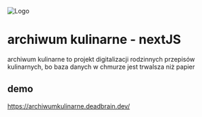 
![Logo](https://lh3.googleusercontent.com/fife/AAbDypAgikCPH-16M3M0FGR7B4qCpS36COFuIr9NJM7l8KzeI_lrXprt6qPiOsv4LUdhnlYu0B-KEyzSJ9m2xkaH6TjBLB86S4yXflc52WnwCwLOUr6LE9f5b7BsWWx8m5f2Luq87Dsn1O5SSZkVTdVZq-EyVU_AZ-gAlWh28sch5tYQgXIROlUhJPuVKx_pNLrUif-ZSWyFX8O4EFAhZ0xDUMbwtiHJ6A8gRT5QrexSmZib-oEA2wbs1i11T-f-CeNNO-5BBPDBqJe2YofdQE_Q8tMS_wdCUDzo8D_vMSzG8r-DwgyLkQ4pGKL-wuUJc3aKWzu7BmZNcFvM7uQg_WfcL8f9P01CDUHg--QEx8hZizOoqIsIv4uAgdFDPZVpHCQiTsAvJTdJ9WUEDsnHXFvx6xSG06c2UsLaUDhJFniHVSazamQnslr4An-oINZdYXDW-lmCStMBmVv9cboxJ0ZnFwUHfSDcDVKGPLJsKM8eoeMKs2e1_RhkKhesxkoX0puqDMIc-dGTw2oU4fuVo86KphJuMkM2so8Lfm9fXvDfYTrbpvKYB2NFTz2vJvxR6RDiEv18rFbdQSrEBg_b5TCW9aQoePLc5KOw_rMfApuPgc9GR8h_HVXWhRr2a54IwTnM410ndI5Q3BMY6xdx9xpaMa0WYm1l3Mxjuy7j5C4b17HKUdfA6q76v08WZum3gHmwvuglhkH-fvqHfxkH1ICtQzfqI7z_pi3b7z5LbmzMMGmdkHs6O7IqyCq9yTGa_MY24VZWPbH0SepH_jQ3meg49K9urCgxE7WP6mRY8UyKo2T-OonIjR0ZF_dE42YhvjRmhvkp2ZKgFAPVQtEWr1D34rYAM3YmZEyUig7umFma0bG73Jb-xPc-iufdDP-Zv4eqN8QE4E9HuYhmnuM2qFLTiRuF0IPNwPcvwq6vnVjuhNlEe0wvmDA_go1nTAD0e-8bCXaOPO37BPnDdt-_y0igpCKgE2x80diedkYnuxCLmCumxVBTRb0VoaglmimHM2klLnxFz99r_EhknhVsp9agibzr65rd31QsUhFbOqYKI7jZqR4EHXB2DB_NnMTQ9CNV0AKTdL7A6aUfRBAbtgG4LKMTwQp-iAj8sPXQrxccmq4zGIGnULgWtaOWg4TNto7_uViOTlL9NgMkx19nX21aEhh5wJO8uaEhs294IYlHaiODzyZ9o33GbvJNh5sywix0XnlDHZ2HXHtK2A4Q2uZJPGtrn4O2BG7AD-z3ze4xpBgfhp1CK84LIy-o1opZMhl4IrCLyDjSusLwH9zpYnA4axOXWX0QlEPEka42s5zwqVs=w5324-h2736)


# archiwum kulinarne - nextJS

archiwum kulinarne to projekt digitalizacji rodzinnych przepisów kulinarnych, bo baza danych w chmurze jest trwalsza niż papier


## demo

https://archiwumkulinarne.deadbrain.dev/